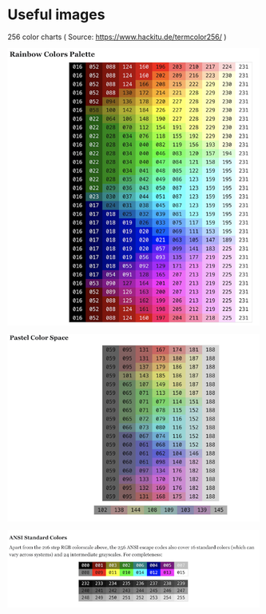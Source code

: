 # Useful images

256 color charts ( Source: https://www.hackitu.de/termcolor256/ )

![rainbow](rainbow.png)

![pastel](pastel.png)

![ansi](3bit.png)